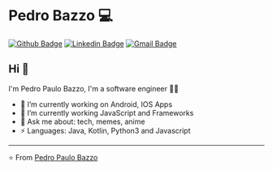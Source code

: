 # Pedro Bazzo 💻

[![Github Badge](https://img.shields.io/badge/-Github-000?style=flat-square&logo=Github&logoColor=white&link=https://github.com/pedropbazzo)](https://github.com/pedropbazzo)
[![Linkedin Badge](https://img.shields.io/badge/-LinkedIn-blue?style=flat-square&logo=Linkedin&logoColor=white&link=https://www.linkedin.com/in/pedropbazzo/)](https://www.linkedin.com/in/pedropbazzo/)
[![Gmail Badge](https://img.shields.io/badge/-Gmail-c14438?style=flat-square&logo=Gmail&logoColor=white&link=mailto:pedropbazzo@gmail.com)](mailto:pedropbazzo@gmail.com)

## Hi 👋

I'm Pedro Paulo Bazzo, I'm a software engineer  👨‍💻

- 🔭 I’m currently working on Android, IOS Apps
- 🌱  I’m currently working JavaScript and Frameworks
- 💬 Ask me about: tech, memes, anime
-  ⚡ Languages: Java, Kotlin, Python3 and Javascript


---
⭐️ From [Pedro Paulo Bazzo](https://github.com/pedropbazzo)
